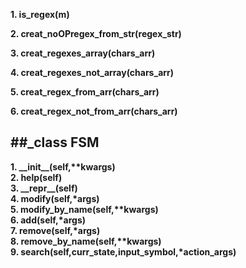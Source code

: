 

__1. is\_regex(m)__ <br>

__2. creat\_noOPregex\_from\_str(regex_str)__ <br>

__3. creat\_regexes\_array(chars_arr)__ <br>

__4. creat\_regexes\_not\_array(chars_arr)__ <br>

__5. creat\_regex\_from\_arr(chars_arr)__ <br>

__6. creat\_regex\_not\_from\_arr(chars_arr)__ <br>


##_class FSM
-------------

__1. \_\_init\_\_(self,**kwargs)__ <br>
__2. help(self)__ <br>
__3. \_\_repr\_\_(self)__ <br>
__4. modify(self,*args)__  <br>
__5. modify_by_name(self,**kwargs)__ <br>
__6. add(self,*args)__ <br>
__7. remove(self,*args)__ <br>
__8. remove_by_name(self,**kwargs)__ <br>
__9. search(self,curr_state,input_symbol,*action_args)__ <br>

